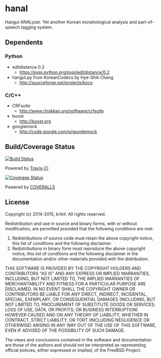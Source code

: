 hanal
=====
Hangul ANALyzer.
Yet another Korean morphological analysis and part-of-speech tagging system.


Dependents
----------

### Python
* editdistance 0.2
  - https://pypi.python.org/pypi/editdistance/0.2
* hangul.py from KoreanCodecs by Hye-Shik Chang
  - http://sourceforge.net/projects/koco

### C/C++
* CRFsuite
  - http://www.chokkan.org/software/crfsuite
* boost
  - http://boost.org
* googlemock
  - http://code.google.com/p/googlemock


Build/Coverage Status
---------------------
[![Build Status](https://travis-ci.org/krikit/hanal.png)](https://travis-ci.org/krikit/hanal)

Powered by [Travis-CI](https://travis-ci.org)

[![Coverage Status](https://coveralls.io/repos/krikit/hanal/badge.svg?branch=master&service=github)](https://coveralls.io/github/krikit/hanal?branch=master)

Powered by [COVERALLS](https://coveralls.io)


License
-------
Copyright (c) 2014-2015, krikit.
All rights reserved.

Redistribution and use in source and binary forms, with or without
modification, are permitted provided that the following conditions are met:

1. Redistributions of source code must retain the above copyright notice, this
   list of conditions and the following disclaimer. 
2. Redistributions in binary form must reproduce the above copyright notice,
   this list of conditions and the following disclaimer in the documentation
   and/or other materials provided with the distribution.

THIS SOFTWARE IS PROVIDED BY THE COPYRIGHT HOLDERS AND CONTRIBUTORS "AS IS" AND
ANY EXPRESS OR IMPLIED WARRANTIES, INCLUDING, BUT NOT LIMITED TO, THE IMPLIED
WARRANTIES OF MERCHANTABILITY AND FITNESS FOR A PARTICULAR PURPOSE ARE
DISCLAIMED. IN NO EVENT SHALL THE COPYRIGHT OWNER OR CONTRIBUTORS BE LIABLE FOR
ANY DIRECT, INDIRECT, INCIDENTAL, SPECIAL, EXEMPLARY, OR CONSEQUENTIAL DAMAGES
(INCLUDING, BUT NOT LIMITED TO, PROCUREMENT OF SUBSTITUTE GOODS OR SERVICES;
LOSS OF USE, DATA, OR PROFITS; OR BUSINESS INTERRUPTION) HOWEVER CAUSED AND
ON ANY THEORY OF LIABILITY, WHETHER IN CONTRACT, STRICT LIABILITY, OR TORT
(INCLUDING NEGLIGENCE OR OTHERWISE) ARISING IN ANY WAY OUT OF THE USE OF THIS
SOFTWARE, EVEN IF ADVISED OF THE POSSIBILITY OF SUCH DAMAGE.

The views and conclusions contained in the software and documentation are those
of the authors and should not be interpreted as representing official policies, 
either expressed or implied, of the FreeBSD Project.
